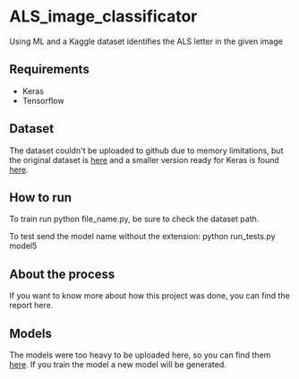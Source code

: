 # ALS_image_classificator
Using ML and a Kaggle dataset identifies the ALS letter in the given image

## Requirements
- Keras
- Tensorflow

## Dataset
The dataset couldn't be uploaded to github due to memory limitations, but the original dataset is [here](https://www.kaggle.com/grassknoted/asl-alphabet)
and a smaller version ready for Keras is found [here](https://drive.google.com/drive/folders/1dIzMIkZXv5yhWYn2WqOozmr4GwVS5h-T?usp=sharing).


## How to run
To train run python file_name.py, be sure to check the dataset path.

To test send the model name without the extension: python run_tests.py model5


## About the process
If you want to know more about how this project was done, you can find the report here.


## Models
The models were too heavy to be uploaded here, so you can find them [here](https://drive.google.com/drive/folders/1nDEKKnlEsy_1SEfa9ow-ZBvTh0buk0Df?usp=sharing). If you train the model a new model will be generated. 
